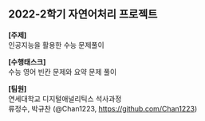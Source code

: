 ## 2022-2학기 자연어처리 프로젝트
**[주제]**   
인공지능을 활용한 수능 문제풀이

**[수행태스크]**   
수능 영어 빈칸 문제와 요약 문제 풀이

**[팀원]**   
연세대학교 디지털애널리틱스 석사과정   
류정수, 박규찬 (@Chan1223, https://github.com/Chan1223)
